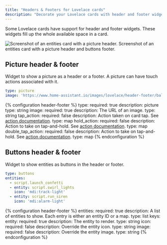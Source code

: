 ```yaml
---
title: "Headers & Footers for Lovelace cards"
description: "Decorate your Lovelace cards with header and footer widgets."
---
```


Some Lovelace cards have support for header and footer widgets. These widgets fill up the whole available space in a card.

<p class='img'><img src='/images/lovelace/header-footer/screenshot-picture-buttons.png' alt="Screenshot of an entities card with a picture header.">
Screenshot of an entities card with a picture header and buttons footer.
</p>

## Picture header & footer

Widget to show a picture as a header or a footer. A picture can have touch actions associated with it.

```yaml
type: picture
image: 'https://www.home-assistant.io/images/lovelace/header-footer/balloons-header.png'
```

{% configuration header-footer %}
type:
  required: true
  description: picture
  type: string
image:
  required: true
  description: The URL of an image.
  type: string
tap_action:
  required: false
  description: Action taken on card tap. See [action documentation](/lovelace/actions/#tap-action).
  type: map
hold_action:
  required: false
  description: Action to take on tap-and-hold. See [action documentation](/lovelace/actions/#hold-action).
  type: map
double_tap_action:
  required: false
  description: Action to take on tap-and-hold. See [action documentation](/lovelace/actions/#double-tap-action).
  type: map
{% endconfiguration %}

## Buttons header & footer

Widget to show entities as buttons in the header or footer.

```yaml
type: buttons
entities:
  - script.launch_confetti
  - entity: script.swirl_lights
    icon: 'mdi:track-light'
  - entity: script.run_siren
    icon: 'mdi:alarm-light'
```

{% configuration header-footer %}
entities:
  required: true
  description: A list of entities to show. Each entry is either an entity ID or a map.
  type: list
  keys:
    entity:
      required: true
      description: The entity to render.
      type: string
    icon:
      required: false
      description: Override the entity icon.
      type: string
    image:
      required: false
      description: Override the entity image.
      type: string
{% endconfiguration %}
